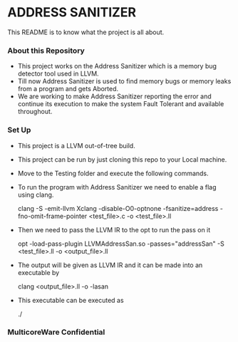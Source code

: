 # ADDRESS SANITIZER #

This README is to know what the project is all about.

### About this Repository ###

* This project works on the Address Sanitizer which is a memory bug detector tool used in LLVM.
* Till now Address Sanitizer is used to find memory bugs or memory leaks from a program and gets Aborted.
* We are working to make Address Sanitizer reporting the error and continue its execution to make the system Fault Tolerant and available throughout. 

### Set Up ###

* This project is a LLVM out-of-tree build.

* This project can be run by just cloning this repo to your Local machine.

* Move to the Testing folder and execute the following commands.

* To run the program with Address Sanitizer we need to enable a flag using clang.

    clang -S -emit-llvm Xclang -disable-O0-optnone -fsanitize=address -fno-omit-frame-pointer <test_file>.c -o <test_file>.ll

* Then we need to pass the LLVM IR to the opt to run the pass on it

    opt -load-pass-plugin LLVMAddressSan.so -passes="addressSan" -S <test_file>.ll -o <output_file>.ll

* The output will be given as LLVM IR and it can be made into an executable by

    clang <output_file>.ll -o <executable> -lasan

* This executable can be executed as

    ./<executable>

### MulticoreWare Confidential ###